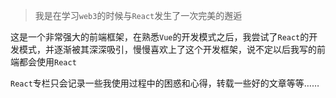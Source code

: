 > 我是在学习`web3`的时候与`React`发生了一次完美的邂逅

这是一个非常强大的前端框架，在熟悉`Vue`的开发模式之后，我尝试了`React`的开发模式，并逐渐被其深深吸引，慢慢喜欢上了这个开发框架，说不定以后我写的前端都会使用`React`

`React`专栏只会记录一些我使用过程中的困惑和心得，转载一些好的文章等等……